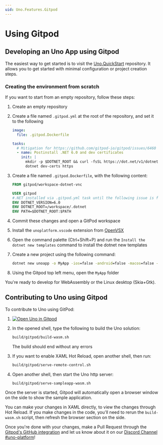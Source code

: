 ```yaml
---
uid: Uno.Features.Gitpod
---
```


# Using Gitpod

## Developing an Uno App using Gitpod

The easiest way to get started is to visit the [Uno.QuickStart](https://github.com/unoplatform/Uno.QuickStart) repository. It allows you to get started with minimal configuration or project creation steps.

### Creating the environment from scratch

If you want to start from an empty repository, follow these steps:

1. Create an empty repository
1. Create a file named `.gitpod.yml` at the root of the repository, and set it to the following

    ```yml
    image:
      file: .gitpod.Dockerfile

    tasks:
      # Mitigation for https://github.com/gitpod-io/gitpod/issues/6460 
      - name: Postinstall .NET 6.0 and dev certificates
        init: |
          mkdir -p $DOTNET_ROOT && curl -fsSL https://dot.net/v1/dotnet-install.sh | bash /dev/stdin --channel $DOTNET_VERSION --install-dir $DOTNET_ROOT 
          dotnet dev-certs https 
    ```

1. Create a file named `.gitpod.Dockerfile`, with the following content:

    ```dockerfile
    FROM gitpod/workspace-dotnet-vnc

    USER gitpod
    #.NET installed via .gitpod.yml task until the following issue is fixed: https://github.com/gitpod-io/gitpod/issues/5090
    ENV DOTNET_VERSION=6.0
    ENV DOTNET_ROOT=/workspace/.dotnet
    ENV PATH=$DOTNET_ROOT:$PATH
    ```

1. Commit these changes and open a GitPod workspace
1. Install the `unoplatform.vscode` extension from [OpenVSX](https://open-vsx.org/extension/unoplatform/vscode)
1. Open the command palette (Ctrl+Shift+P) and run the `Install the dotnet new templates` command to install the dotnet new templates
1. Create a new project using the following command:

    ```cmd
    dotnet new unoapp -o MyApp -ios=false -android=false -macos=false -skia-tizen=false -skia-wpf=false -skia-linux-fb=false --vscode
    ```

1. Using the Gitpod top left menu, open the `MyApp` folder

You're ready to develop for WebAssembly or the Linux desktop (Skia+Gtk).

## Contributing to Uno using Gitpod

To contribute to Uno using GitPod:

1. [![Open Uno in Gitpod](https://gitpod.io/button/open-in-gitpod.svg)](https://gitpod.io/#https://github.com/unoplatform/uno)
1. In the opened shell, type the following to build the Uno solution:

    ```sh
    build/gitpod/build-wasm.sh
    ```

    The build should end without any errors
1. If you want to enable XAML Hot Reload, open another shell, then run:

    ```sh
    build/gitpod/serve-remote-control.sh
    ```

1. Open another shell, then start the Uno http server:

    ```sh
    build/gitpod/serve-sampleapp-wasm.sh
    ```

Once the server is started, Gitpod will automatically open a browser window on the side to show the sample application.

You can make your changes in XAML directly, to view the changes through Hot Reload. If you make changes in the code, you'll need to rerun the `build-wasm.sh` script, then refresh the browser section on the side.

Once you're done with your changes, make a Pull Request through the [Gitpod's GitHub integration](https://www.gitpod.io/docs/58_pull_requests/) and let us know about it on our [Discord Channel #uno-platform](https://discord.gg/eBHZSKG)!
